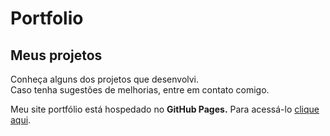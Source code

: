 # Portfolio
## Meus projetos

Conheça alguns dos projetos que desenvolvi.<br>
Caso tenha sugestões de melhorias, entre em contato comigo.

Meu site portfólio está hospedado no **GitHub Pages.**
Para acessá-lo [clique aqui](https://rodrigoserrasqueiro.github.io/Portfolio).
